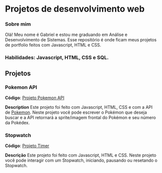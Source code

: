 # Projetos de desenvolvimento web

### Sobre mim

Olá! Meu nome é Gabriel e estou me graduando em Análise e Desenvolvimento de Sistemas. Esse repositório é onde ficam meus projetos de portfolio feitos com Javascript, HTML e CSS.

### **Habilidades**: Javascript, HTML, CSS e SQL.

## Projetos

### Pokemon API

**Código**: [Projeto Pokemon API](https://github.com/gpedro-stack/dev_web/tree/main/Pokemon%20API)

**Description** Este projeto foi feito com Javascript, HTML, CSS e com a API de [Pokemon](https://pokeapi.co). Neste projeto você pode escrever o Pokémon que deseja buscar e a API retornará a sprite/imagem frontal do Pokémon e seu número da Pokédex.

### Stopwatch

**Código**: [Projeto Timer](https://github.com/gpedro-stack/dev_web/tree/main/Timer)

**Descrição** Este projeto foi feito com Javascript, HTML e CSS. Neste projeto você pode interagir com um Stopwatch, iniciando, pausando ou resetando o Stopwatch.
